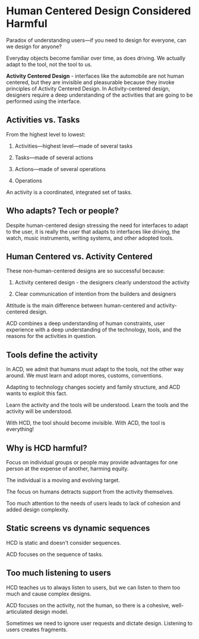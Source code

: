 # Human Centered Design Considered Harmful

Paradox of understanding users—if you need to design for everyone, can we design for anyone?

Everyday objects become familiar over time, as does driving. We actually adapt to the tool, not the tool to us.

**Activity Centered Design** - interfaces like the automobile are not human centered, but they are invisible and
pleasurable because they invoke principles of Activity Centered Design. In Activity-centered design, designers require a
deep understanding of the activities that are going to be performed using the interface.

## Activities vs. Tasks

From the highest level to lowest:

1. Activities—highest level—made of several tasks

2. Tasks—made of several actions

3. Actions—made of several operations

4. Operations

An activity is a coordinated, integrated set of tasks.

## Who adapts? Tech or people?

Despite human-centered design stressing the need for interfaces to adapt to the user, it is really the user that adapts
to interfaces like driving, the watch, music instruments, writing systems, and other adopted tools.

## Human Centered vs. Activity Centered

These non-human-centered designs are so successful because:

1. Activity centered design - the designers clearly understood the activity

2. Clear communication of intention from the builders and designers

Attitude is the main difference between human-centered and activity-centered design.

ACD combines a deep understanding of human constraints, user experience with a deep understanding of the technology,
tools, and the reasons for the activities in question.

## Tools define the activity

In ACD, we admit that humans must adapt to the tools, not the other way around. We must learn and adopt mores, customs,
conventions.

Adapting to technology changes society and family structure, and ACD wants to exploit this fact.

Learn the activity and the tools will be understood. Learn the tools and the activity will be understood.

With HCD, the tool should become invisible. With ACD, the tool is everything!

## Why is HCD harmful?

Focus on individual groups or people may provide advantages for one person at the expense of another, harming equity.

The individual is a moving and evolving target.

The focus on humans detracts support from the activity themselves.

Too much attention to the needs of users leads to lack of cohesion and added design complexity.

## Static screens vs dynamic sequences

HCD is static and doesn't consider sequences.

ACD focuses on the sequence of tasks.

## Too much listening to users

HCD teaches us to always listen to users, but we can listen to them too much and cause complex designs.

ACD focuses on the activity, not the human, so there is a cohesive, well-articulated design model.

Sometimes we need to ignore user requests and dictate design. Listening to users creates fragments.
